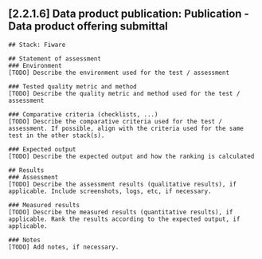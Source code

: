 ## [2.2.1.6] Data product publication: Publication - Data product offering submittal
    ## Stack: Fiware

    ## Statement of assessment
    ### Environment
    [TODO] Describe the environment used for the test / assessment

    ### Tested quality metric and method
    [TODO] Describe the quality metric and method used for the test / assessment

    ### Comparative criteria (checklists, ...)
    [TODO] Describe the comparative criteria used for the test / assessment. If possible, align with the criteria used for the same test in the other stack(s).

    ### Expected output
    [TODO] Describe the expected output and how the ranking is calculated

    ## Results
    ### Assessment
    [TODO] Describe the assessment results (qualitative results), if applicable. Include screenshots, logs, etc, if necessary.

    ### Measured results
    [TODO] Describe the measured results (quantitative results), if applicable. Rank the results according to the expected output, if applicable.

    ### Notes
    [TODO] Add notes, if necessary.

